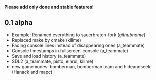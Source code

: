 **Please add only done and stable features!**

## 0.1 alpha

* Example: Renamed everything to sauerbraten-fork (_githubname_)
* Replaced make by cmake (killme) 
* Fading console lines instead of disappearing ones (a_teammate)
* Console timestamps in fullscreen-console (a_teammate)
* Save and load history (a_teammate)
* SDL2 (a_teammate, pisto, eihrul, killme)
* new gamemodes: bomberman, bomberman team and hideandseek (Hanack and mapc)